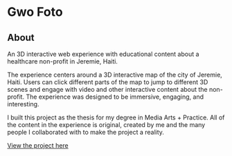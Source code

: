 # Gwo Foto

## About

An 3D interactive web experience with educational content about a healthcare non-profit in Jeremie, Haiti.

The experience centers around a 3D interactive map of the city of Jeremie, Haiti. Users can click different parts of the map to jump to different 3D scenes and engage with video and other interactive content about the non-profit. The experience was designed to be immersive, engaging, and interesting.

I built this project as the thesis for my degree in Media Arts + Practice. All of the content in the experience is original, created by me and the many people I collaborated with to make the project a reality.

[View the project here](https://gwo-foto.herokuapp.com)
